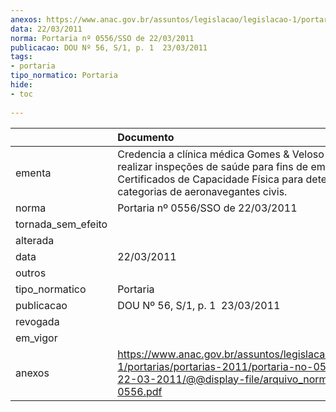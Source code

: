 ```yaml
---
anexos: https://www.anac.gov.br/assuntos/legislacao/legislacao-1/portarias/portarias-2011/portaria-no-0556-sso-de-22-03-2011/@@display-file/arquivo_norma/PA2011-0556.pdf
data: 22/03/2011
norma: Portaria nº 0556/SSO de 22/03/2011
publicacao: DOU Nº 56, S/1, p. 1  23/03/2011
tags:
- portaria
tipo_normatico: Portaria
hide: 
- toc 
 
---
```


|                    | Documento                                                                                                                                                                                        |
|:-------------------|:-------------------------------------------------------------------------------------------------------------------------------------------------------------------------------------------------|
| ementa             | Credencia a clínica médica Gomes & Veloso Ltda. para realizar inspeções de saúde para fins de emissão de Certificados de Capacidade Física para determinadas categorias de aeronavegantes civis. |
| norma              | Portaria nº 0556/SSO de 22/03/2011                                                                                                                                                               |
| tornada_sem_efeito |                                                                                                                                                                                                  |
| alterada           |                                                                                                                                                                                                  |
| data               | 22/03/2011                                                                                                                                                                                       |
| outros             |                                                                                                                                                                                                  |
| tipo_normatico     | Portaria                                                                                                                                                                                         |
| publicacao         | DOU Nº 56, S/1, p. 1  23/03/2011                                                                                                                                                                 |
| revogada           |                                                                                                                                                                                                  |
| em_vigor           |                                                                                                                                                                                                  |
| anexos             | https://www.anac.gov.br/assuntos/legislacao/legislacao-1/portarias/portarias-2011/portaria-no-0556-sso-de-22-03-2011/@@display-file/arquivo_norma/PA2011-0556.pdf                                |